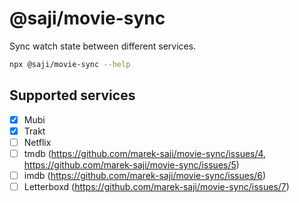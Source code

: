 @saji/movie-sync
================

Sync watch state between different services.

```sh
npx @saji/movie-sync --help
```


Supported services
------------------

- [x] Mubi
- [x] Trakt
- [ ] Netflix
- [ ] tmdb (https://github.com/marek-saji/movie-sync/issues/4, https://github.com/marek-saji/movie-sync/issues/5)
- [ ] imdb (https://github.com/marek-saji/movie-sync/issues/6)
- [ ] Letterboxd (https://github.com/marek-saji/movie-sync/issues/7)
